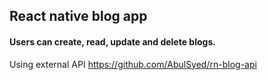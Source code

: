 ## React native blog app
#### Users can create, read, update and delete blogs.
Using external API https://github.com/AbulSyed/rn-blog-api